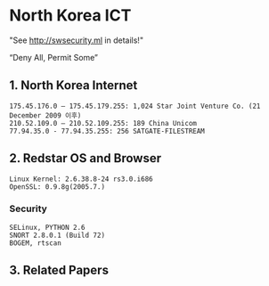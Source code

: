 # North Korea ICT 

"See http://swsecurity.ml in details!"

“Deny All, Permit Some”

## 1. North Korea Internet
~~~
175.45.176.0 – 175.45.179.255: 1,024 Star Joint Venture Co. (21 December 2009 이후)
210.52.109.0 – 210.52.109.255: 189 China Unicom
77.94.35.0 - 77.94.35.255: 256 SATGATE-FILESTREAM
~~~

## 2. Redstar OS and Browser
~~~
Linux Kernel: 2.6.38.8-24 rs3.0.i686
OpenSSL: 0.9.8g(2005.7.)
~~~

   ### Security
~~~
SELinux, PYTHON 2.6
SNORT 2.8.0.1 (Build 72)
BOGEM, rtscan
~~~ 

## 3. Related Papers
